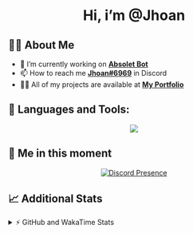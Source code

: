 <h1 align="center">Hi, i’m @Jhoan</h1>

## 🙋‍♂️ About Me

- 🔭 I’m currently working on **[Absolet Bot](https://strider.cloud)**
- 📫 How to reach me **[Jhoan#6969](https://jhoan.monster/)** in Discord
- 👨‍💻 All of my projects are available at **[My Portfolio](https://jhoan.monster)**

## 🚀 Languages and Tools:
<p align="center">
  <a href="https://skillicons.dev">
    <img src="https://skillicons.dev/icons?i=js,ts,html,css,bootstrap,nodejs,express,vscode,neovim,vim,atom,cloudflare,git,github,discord,bots,linux,mongodb,nginx,redis,wordpress,heroku&perline=11" />
  </a>
</p>
  
## 👤 Me in this moment
<p align="center">
    <a href="https://discord.com/users/612460795124776960" target="_blank" rel="nofollow">
        <img src="https://lanyard-profile-readme.vercel.app/api/612460795124776960?idleMessage=Probably%20coding%20Absolet..." alt="Discord Presence" align="center">
    </a>
</p>

## 📈 Additional Stats
<details>
    <summary>⚡ GitHub and WakaTime Stats</summary>
    <br/>

<!--START_SECTION:waka-->
![Code Time](http://img.shields.io/badge/Code%20Time-411%20hrs%2016%20mins-blue)

**🐱 My GitHub Data** 

> 🏆 784 Contributions in the Year 2022
 > 
> 📦 60.8 kB Used in GitHub's Storage 
 > 
> 💼 Opted to Hire
 > 
> 📜 4 Public Repositories 
 > 
> 🔑 30 Private Repositories  
 > 
**I'm an Early 🐤** 

```text
🌞 Morning    57 commits     ██░░░░░░░░░░░░░░░░░░░░░░░   8.58% 
🌆 Daytime    307 commits    ███████████░░░░░░░░░░░░░░   46.23% 
🌃 Evening    271 commits    ██████████░░░░░░░░░░░░░░░   40.81% 
🌙 Night      29 commits     █░░░░░░░░░░░░░░░░░░░░░░░░   4.37%

```
📅 **I'm Most Productive on Wednesday** 

```text
Monday       115 commits    ████░░░░░░░░░░░░░░░░░░░░░   17.32% 
Tuesday      100 commits    ███░░░░░░░░░░░░░░░░░░░░░░   15.06% 
Wednesday    124 commits    ████░░░░░░░░░░░░░░░░░░░░░   18.67% 
Thursday     63 commits     ██░░░░░░░░░░░░░░░░░░░░░░░   9.49% 
Friday       67 commits     ██░░░░░░░░░░░░░░░░░░░░░░░   10.09% 
Saturday     121 commits    ████░░░░░░░░░░░░░░░░░░░░░   18.22% 
Sunday       74 commits     ██░░░░░░░░░░░░░░░░░░░░░░░   11.14%

```


📊 **This Week I Spent My Time On** 

```text
⌚︎ Time Zone: America/Bogota

💬 Programming Languages: 
JavaScript               2 hrs 19 mins       ████████████████████████░   98.48% 
YAML                     1 min               ░░░░░░░░░░░░░░░░░░░░░░░░░   0.89% 
EJS                      0 secs              ░░░░░░░░░░░░░░░░░░░░░░░░░   0.58% 
TypeScript               0 secs              ░░░░░░░░░░░░░░░░░░░░░░░░░   0.03% 
JSON                     0 secs              ░░░░░░░░░░░░░░░░░░░░░░░░░   0.02%

🔥 Editors: 
VS Code                  2 hrs 21 mins       █████████████████████████   100.0%

🐱‍💻 Projects: 
Strider-System           2 hrs 21 mins       █████████████████████████   100.0%

💻 Operating System: 
Linux                    2 hrs 21 mins       █████████████████████████   100.0%

```

**I Mostly Code in JavaScript** 

```text
JavaScript               15 repos            █████████████████░░░░░░░░   68.18% 
Java                     2 repos             ██░░░░░░░░░░░░░░░░░░░░░░░   9.09% 
CSS                      2 repos             ██░░░░░░░░░░░░░░░░░░░░░░░   9.09% 
TypeScript               1 repo              █░░░░░░░░░░░░░░░░░░░░░░░░   4.55% 
Shell                    1 repo              █░░░░░░░░░░░░░░░░░░░░░░░░   4.55%

```



 Last Updated on 03/09/2022 10:15:25 UTC
<!--END_SECTION:waka-->
</details>
